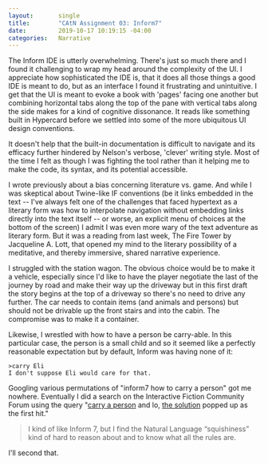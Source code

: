 ```yaml
---
layout:       single
title:        "CAtN Assignment 03: Inform7"
date:         2019-10-17 10:19:15 -04:00
categories:   Narrative
---
```


The Inform IDE is utterly overwhelming. There's just so much there and I found it challenging to wrap my head around the complexity of the UI. I appreciate how sophisticated the IDE is, that it does all those things a good IDE is meant to do, but as an interface I found it frustrating and unintuitive. I get that the UI is meant to evoke a book with 'pages' facing one another but combining horizontal tabs along the top of the pane with vertical tabs along the side makes for a kind of cognitive dissonance. It reads like something built in Hypercard before we settled into some of the more ubiquitous UI design conventions.

It doesn't help that the built-in documentation is difficult to navigate and its efficacy further hindered by Nelson's verbose, 'clever' writing style. Most of the time I felt as though I was fighting the tool rather than it helping me to make the code, its syntax, and its potential accessible.

I wrote previously about a bias concerning literature vs. game. And while I was skeptical about Twine-like IF conventions (be it links embedded in the text -- I've always felt one of the challenges that faced hypertext as a literary form was how to interpolate navigation without embedding links directly into the text itself -- or worse, an explicit menu of choices at the bottom of the screen) I admit I was even more wary of the text adventure as literary form. But it was a reading from last week, The Fire Tower by Jacqueline A. Lott, that opened my mind to the literary possibility of a meditative, and thereby immersive, shared narrative experience.

I struggled with the station wagon. The obvious choice would be to make it a vehicle, especially since I'd like to have the player negotiate the last of the journey by road and make their way up the driveway but in this first draft the story begins at the top of a driveway so there's no need to drive any further. The car needs to contain items (and animals and persons) but should not be drivable up the front stairs and into the cabin. The compromise was to make it a container.

Likewise, I wrestled with how to have a person be carry-able. In this particular case, the person is a small child and so it seemed like a perfectly reasonable expectation but by default, Inform was having none of it:

```
>carry Eli
I don't suppose Eli would care for that.
```

Googling various permutations of "inform7 how to carry a person" got me nowhere. Eventually I did a search on the Interactive Fiction Community Forum using the query "[carry a person](https://intfiction.org/search?q=carry%20a%20person) and lo, [the solution](https://intfiction.org/t/carrying-a-person-verbose-debugging-output/2050) popped up as the first hit."

> I kind of like Inform 7, but I find the Natural Language “squishiness” kind of hard to reason about and to know what all the rules are.

I'll second that.
